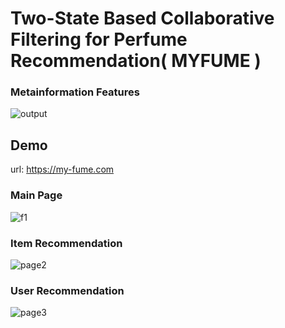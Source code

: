 # Two-State Based Collaborative Filtering for Perfume Recommendation( MYFUME )

### Metainformation Features
![output](https://github.com/hoon0303/MYFUME/assets/53135286/49f77b13-c4be-4ea1-9831-09018e246e56)


## Demo
url: https://my-fume.com
### Main Page
![f1](https://github.com/hoon0303/MYFUME/assets/53135286/a46b83f7-2f45-436f-afca-1a48aa91d150)


### Item Recommendation
![page2](https://github.com/hoon0303/MYFUME/assets/53135286/bd9c1772-2ddc-4404-9834-c2f6a05dbc4e)

### User Recommendation
![page3](https://github.com/hoon0303/MYFUME/assets/53135286/4e0cdfec-561a-4ac4-bb52-335b57c8e5f7)
